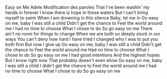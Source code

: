 Easy on Me
Adele
Modification des paroles
That I've been washin' my hands in forever
I know there is hope in these waters
But I can't bring myself to swim
When I am drowning in this silence
Baby, let me in
Go easy on me, baby
I was still a child
Didn't get the chance to
Feel the world around me
I had no time to choose
What I chose to do
So go easy on me
There ain't no room for things to change
When we are both so deeply stuck in our ways
You can't deny how hard I have tried
I changed who I was to put you both first
But now I give up
Go easy on me, baby
I was still a child
Didn't get the chance to
Feel the world around me
Had no time to choose
What I chose to do
So go easy on me
I had good intentions
And the highest hopes
But I know right now
That probably doesn't even show
Go easy on me, baby
I was still a child
I didn't get the chance to
Feel the world around me
I had no time to choose
What I chose to do
So go easy on me
